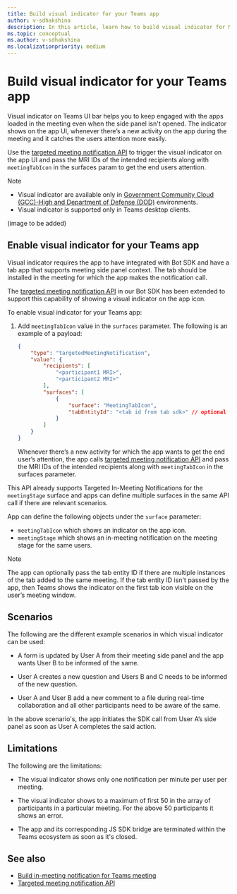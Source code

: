 ```yaml
---
title: Build visual indicator for your Teams app
author: v-sdhakshina
description: In this article, learn how to build visual indicator for Microsoft Teams app using bot SDKs.
ms.topic: conceptual
ms.author: v-sdhakshina
ms.localizationpriority: medium
---
```


# Build visual indicator for your Teams app

Visual indicator on Teams UI bar helps you to keep engaged with the apps loaded in the meeting even when the side panel isn't opened. The indicator shows on the app UI, whenever there’s a new activity on the app during the meeting and it catches the users attention more easily.

Use the [targeted meeting notification API](meeting-apps-apis.md#targeted-meeting-notification-api) to trigger the visual indicator on the app UI and pass the MRI IDs of the intended recipients along with `meetingTabIcon` in the surfaces param to get the end users attention.

> [!NOTE]
>
> * Visual indicator are available only in [Government Community Cloud (GCC)-High and Department of Defense (DOD)](~/concepts/app-fundamentals-overview.md#government-community-cloud) environments.
> * Visual indicator is supported only in Teams desktop clients.

(image to be added)

## Enable visual indicator for your Teams app

Visual indicator requires the app to have integrated with Bot SDK and have a tab app that supports meeting side panel context. ​The tab should be installed in the meeting for which the app makes the notification call.

The [targeted meeting notification API](in-meeting-notification-for-meeting.md#enable-targeted-in-meeting-notification) in our Bot SDK has been extended to support this capability of showing a visual indicator on the app icon.

To enable visual indicator for your Teams app:

1. Add `meetingTabIcon` value in the `surfaces` parameter. The following is an example of a payload:

    ```json
    {
        "type": "targetedMeetingNotification",
        "value": {
            "recipients": [
                "<participant1 MRI>",
                "<participant2 MRI>" 
            ],
            "surfaces": [
                {
                    "surface": "MeetingTabIcon",
                    "tabEntityId": "<tab id from tab sdk>" // optional           
                }
            ]
        }
    }
    ```

    ​Whenever there’s a new activity for which the app wants to get the end user’s attention, the app calls [targeted meeting notification API](meeting-apps-apis.md#targeted-meeting-notification-api) and pass the MRI IDs of the intended recipients along with `meetingTabIcon` in the surfaces parameter.

This API already supports Targeted In-Meeting Notifications for the `meetingStage` surface and apps can define multiple surfaces in the same API call if there are relevant scenarios.

App can define the following objects under the `surface` parameter:

 * `meetingTabIcon` which shows an indicator on the app icon. 
 * `meetingStage` which shows an in-meeting notification on the meeting stage for the same users.

> [!NOTE]
> ​The app can optionally pass the tab entity ID if there are multiple instances of the tab added to the same meeting. If the tab entity ID isn't passed by the app, then Teams shows the indicator on the first tab icon visible on the user’s meeting window.

## Scenarios

The following are the different example scenarios in which visual indicator can be used:

* A form is updated by User A from their meeting side panel and the app wants User B to be informed of the same.

* User A creates a new question and Users B and C needs to be informed of the new question.

* User A and User B add a new comment to a file during real-time collaboration and all other participants need to be aware of the same.

In the above scenario's, the app initiates the SDK call from User A’s side panel as soon as User A completes the said action.

## Limitations

The following are the limitations:

* The visual indicator shows only one notification per minute per user per meeting.

* The visual indicator shows to a maximum of first 50 in the array of participants in a particular meeting. For the above 50 participants it shows an error.

* The app and its corresponding JS SDK bridge are terminated within the Teams ecosystem as soon as it's closed.

## See also

* [Build in-meeting notification for Teams meeting](in-meeting-notification-for-meeting.md)
* [Targeted meeting notification API](meeting-apps-apis.md#targeted-meeting-notification-api)
